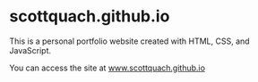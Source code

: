 # scottquach.github.io
This is a personal portfolio website created with HTML, CSS, and JavaScript.

You can access the site at www.scottquach.github.io
